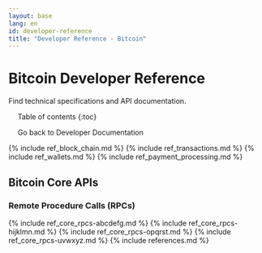 ```yaml
---
layout: base
lang: en
id: developer-reference
title: "Developer Reference - Bitcoin"
---
```


# Bitcoin Developer Reference

<p class="summary">Find technical specifications and API documentation.</p>

<div markdown="1" id="toc" class="toc"><div markdown="1">

* Table of contents
{:toc}

<ul><li><a href="/en/developer-documentation">Go back to Developer Documentation</a></li></ul>

</div></div>
<div markdown="1" class="toccontent">

{% include ref_block_chain.md %}
{% include ref_transactions.md %}
{% include ref_wallets.md %}
{% include ref_payment_processing.md %}

## Bitcoin Core APIs

<!-- TODO, Relevant links:
-- * https://en.bitcoin.it/wiki/Original_Bitcoin_client/API_Calls_list
-- * https://en.bitcoin.it/wiki/API_reference_(JSON-RPC)
-->

### Remote Procedure Calls (RPCs)

{% include ref_core_rpcs-abcdefg.md %}
{% include ref_core_rpcs-hijklmn.md %}
{% include ref_core_rpcs-opqrst.md %}
{% include ref_core_rpcs-uvwxyz.md %}
{% include references.md %}

</div>

<script>updateToc();</script>
